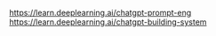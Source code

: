 https://learn.deeplearning.ai/chatgpt-prompt-eng
https://learn.deeplearning.ai/chatgpt-building-system
